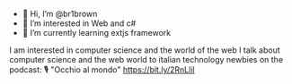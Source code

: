 - 👋 Hi, I’m @br1brown
- 👀 I’m interested in Web and c#
- 🌱 I’m currently learning extjs framework

I am interested in computer science and the world of the web
I talk about computer science and the web world to italian technology newbies on the podcast: 🎙 "Occhio al mondo" https://bit.ly/2RnLlil
